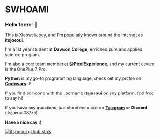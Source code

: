 # $WHOAMI

### Hello there! 👋

This is Xiaowei/Joey, and I'm popularly known around the internet as **itsjoeoui**.

I'm a 1st year student at **Dawson College**, enriched pure and applied science program.

I'm also a core team member at **[@PixelExperience](https://github.com/PixelExperience)**, and my current device is the OnePlus 7 Pro.

**Python** is my go-to programming language, check out my profile on **[Codewars](https://www.codewars.com/users/itsjoeoui)** :P

If you find someone with the username **itsjoeoui** on any platform, feel free to say hi!

If you have any questions, just shoot me a text on **[Telegram](https://t.me/itsjoeoui)** or **Discord** (itsjoeoui#8755).

**Have a nice day :)**

[![itsjoeoui github stats](https://github-readme-stats.vercel.app/api?username=itsjoeoui&hide=issues&show_icons=true&include_all_commits=true&theme=dracula)](https://github.com/itsjoeoui)
